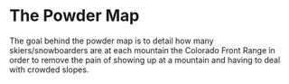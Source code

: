 The Powder Map
=======================

The goal behind the powder map is to detail how many skiers/snowboarders are at each mountain the Colorado Front Range in order to remove the pain of showing up at a mountain and having to deal with crowded slopes.
